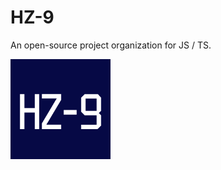 # HZ-9

An open-source project organization for JS / TS.

<img src="./LOGO.png" alt="LOGO" style="width: 160px; height: 160px">

